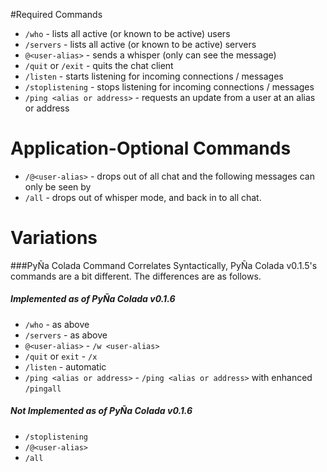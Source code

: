 #Required Commands

 - `/who` - lists all active (or known to be active) users
 - `/servers` - lists all active (or known to be active) servers
 - `@<user-alias>` - sends a whisper (only <user-alias> can see the message)
 - `/quit` or `/exit` - quits the chat client
 - `/listen` - starts listening for incoming connections / messages
 - `/stoplistening` - stops listening for incoming connections / messages
 - `/ping <alias or address>` - requests an update from a user at an alias or address
 
# Application-Optional Commands
 - `/@<user-alias>` - drops out of all chat and the following messages can only be seen by <user-alias>
 - `/all` - drops out of whisper mode, and back in to all chat.
 
# Variations
###PyÑa Colada Command Correlates
Syntactically, PyÑa Colada v0.1.5's commands are a bit different. The differences are as follows.

##### Implemented as of PyÑa Colada v0.1.6
 - `/who` - as above
 - `/servers` - as above
 - `@<user-alias>` - `/w <user-alias>`
 - `/quit` or `exit` - `/x`
 - `/listen` - automatic
 - `/ping <alias or address>` - `/ping <alias or address>` with enhanced `/pingall` 

##### Not Implemented as of PyÑa Colada v0.1.6
 - `/stoplistening`
 - `/@<user-alias>`
 - `/all`

